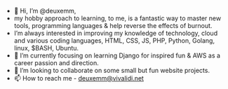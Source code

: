 - 👋 Hi, I’m @deuxemm,
- my hobby approach to learning, to me, is a fantastic way to master new tools, programming languages & help reverse the effects of burnout.
- I’m always interested in improving my knowledge of technology, cloud and various coding languages, HTML, CSS, JS, PHP, Python, Golang, linux, $BASH, Ubuntu.
- 🌱 I’m currently focusing on learning Django for inspired fun & AWS as a career passion and direction.
- 💞️ I’m looking to collaborate on some small but fun website projects.
- 📫 How to reach me - deuxemm@vivalidi.net

<!---
deuxemm/deuxemm is a ✨ special ✨ repository because its `README.md` (this file) appears on your GitHub profile.
You can click the Preview link to take a look at your changes.
--->
